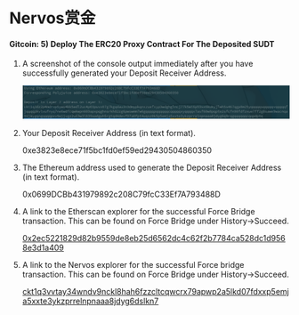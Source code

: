 # Nervos赏金

#### Gitcoin: 5) Deploy The ERC20 Proxy Contract For The Deposited SUDT

1. A screenshot of the console output immediately after you have successfully generated your Deposit Receiver Address.

   ![6.1](./p_6_1.png)

2. Your Deposit Receiver Address (in text format).

   0xe3823e8ece71f5bc1fd0ef59ed29430504860350

3. The Ethereum address used to generate the Deposit Receiver Address (in text format).

   0x0699DCBb431979892c208C79fcC33Ef7A793488D

4. A link to the Etherscan explorer for the successful Force Bridge transaction. This can be found on Force Bridge under History→Succeed.

   [0x2ec5221829d82b9559de8eb25d6562dc4c62f2b7784ca528dc1d9568e3d1a409](https://rinkeby.etherscan.io/tx/0x2ec5221829d82b9559de8eb25d6562dc4c62f2b7784ca528dc1d9568e3d1a409)

5. A link to the Nervos explorer for the successful Force bridge transaction. This can be found on Force Bridge under History→Succeed.

   [ckt1q3vvtay34wndv9nckl8hah6fzzcltcqwcrx79apwp2a5lkd07fdxxp5emja5xxte3ykzprrelnpnaaa8jdyg6dslkn7](https://explorer.nervos.org/aggron/address/ckt1q3vvtay34wndv9nckl8hah6fzzcltcqwcrx79apwp2a5lkd07fdxxp5emja5xxte3ykzprrelnpnaaa8jdyg6dslkn7)

